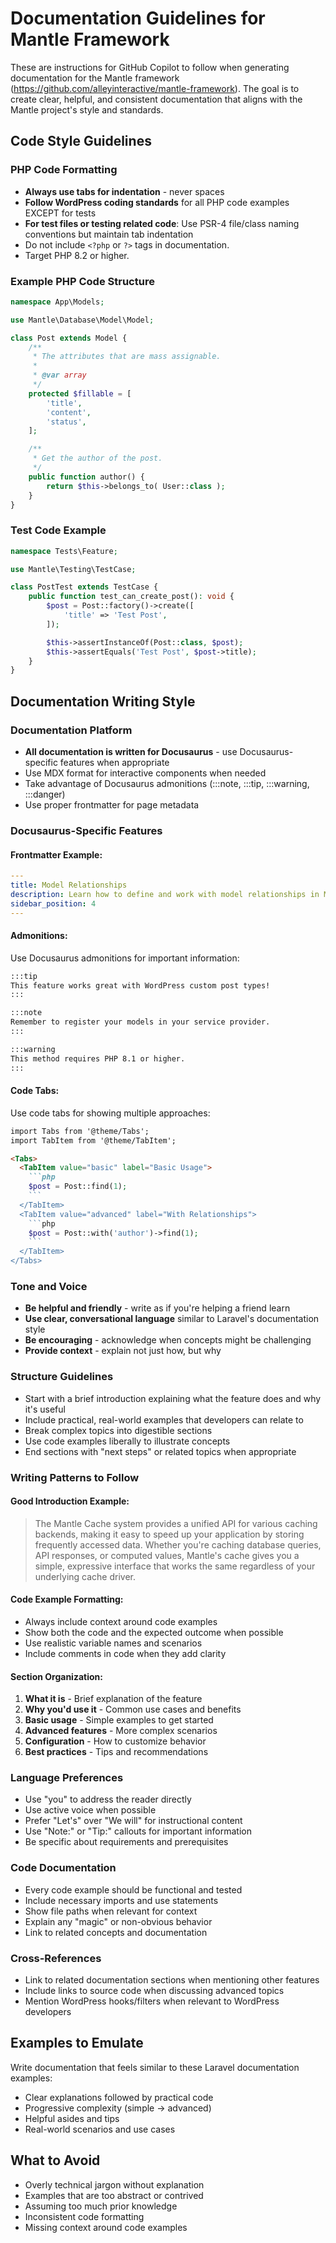 # Documentation Guidelines for Mantle Framework

These are instructions for GitHub Copilot to follow when generating documentation for the Mantle framework (https://github.com/alleyinteractive/mantle-framework).
The goal is to create clear, helpful, and consistent documentation that aligns with the Mantle project's style and standards.

## Code Style Guidelines

### PHP Code Formatting
- **Always use tabs for indentation** - never spaces
- **Follow WordPress coding standards** for all PHP code examples EXCEPT for tests
- **For test files or testing related code**: Use PSR-4 file/class naming conventions but maintain tab indentation
- Do not include `<?php` or `?>` tags in documentation.
- Target PHP 8.2 or higher.

### Example PHP Code Structure
```php
namespace App\Models;

use Mantle\Database\Model\Model;

class Post extends Model {
	/**
	 * The attributes that are mass assignable.
	 *
	 * @var array
	 */
	protected $fillable = [
		'title',
		'content',
		'status',
	];

	/**
	 * Get the author of the post.
	 */
	public function author() {
		return $this->belongs_to( User::class );
	}
}
```

### Test Code Example
```php
namespace Tests\Feature;

use Mantle\Testing\TestCase;

class PostTest extends TestCase {
	public function test_can_create_post(): void {
		$post = Post::factory()->create([
			'title' => 'Test Post',
		]);

		$this->assertInstanceOf(Post::class, $post);
		$this->assertEquals('Test Post', $post->title);
	}
}
```

## Documentation Writing Style

### Documentation Platform
- **All documentation is written for Docusaurus** - use Docusaurus-specific features when appropriate
- Use MDX format for interactive components when needed
- Take advantage of Docusaurus admonitions (:::note, :::tip, :::warning, :::danger)
- Use proper frontmatter for page metadata

### Docusaurus-Specific Features

#### Frontmatter Example:
```yaml
---
title: Model Relationships
description: Learn how to define and work with model relationships in Mantle
sidebar_position: 4
---
```

#### Admonitions:
Use Docusaurus admonitions for important information:

```markdown
:::tip
This feature works great with WordPress custom post types!
:::

:::note
Remember to register your models in your service provider.
:::

:::warning
This method requires PHP 8.1 or higher.
:::
```

#### Code Tabs:
Use code tabs for showing multiple approaches:

```markdown
import Tabs from '@theme/Tabs';
import TabItem from '@theme/TabItem';

<Tabs>
  <TabItem value="basic" label="Basic Usage">
    ```php
    $post = Post::find(1);
    ```
  </TabItem>
  <TabItem value="advanced" label="With Relationships">
    ```php
    $post = Post::with('author')->find(1);
    ```
  </TabItem>
</Tabs>
```

### Tone and Voice
- **Be helpful and friendly** - write as if you're helping a friend learn
- **Use clear, conversational language** similar to Laravel's documentation style
- **Be encouraging** - acknowledge when concepts might be challenging
- **Provide context** - explain not just how, but why

### Structure Guidelines
- Start with a brief introduction explaining what the feature does and why it's useful
- Include practical, real-world examples that developers can relate to
- Break complex topics into digestible sections
- Use code examples liberally to illustrate concepts
- End sections with "next steps" or related topics when appropriate

### Writing Patterns to Follow

#### Good Introduction Example:
> The Mantle Cache system provides a unified API for various caching backends, making it easy to speed up your application by storing frequently accessed data. Whether you're caching database queries, API responses, or computed values, Mantle's cache gives you a simple, expressive interface that works the same regardless of your underlying cache driver.

#### Code Example Formatting:
- Always include context around code examples
- Show both the code and the expected outcome when possible
- Use realistic variable names and scenarios
- Include comments in code when they add clarity

#### Section Organization:
1. **What it is** - Brief explanation of the feature
2. **Why you'd use it** - Common use cases and benefits
3. **Basic usage** - Simple examples to get started
4. **Advanced features** - More complex scenarios
5. **Configuration** - How to customize behavior
6. **Best practices** - Tips and recommendations

### Language Preferences
- Use "you" to address the reader directly
- Use active voice when possible
- Prefer "Let's" over "We will" for instructional content
- Use "Note:" or "Tip:" callouts for important information
- Be specific about requirements and prerequisites

### Code Documentation
- Every code example should be functional and tested
- Include necessary imports and use statements
- Show file paths when relevant for context
- Explain any "magic" or non-obvious behavior
- Link to related concepts and documentation

### Cross-References
- Link to related documentation sections when mentioning other features
- Include links to source code when discussing advanced topics
- Mention WordPress hooks/filters when relevant to WordPress developers

## Examples to Emulate

Write documentation that feels similar to these Laravel documentation examples:
- Clear explanations followed by practical code
- Progressive complexity (simple → advanced)
- Helpful asides and tips
- Real-world scenarios and use cases

## What to Avoid
- Overly technical jargon without explanation
- Examples that are too abstract or contrived
- Assuming too much prior knowledge
- Inconsistent code formatting
- Missing context around code examples
